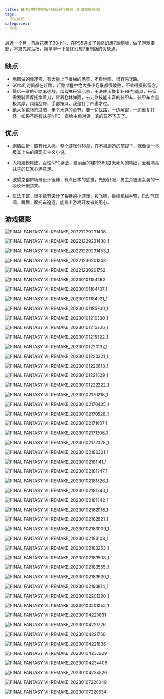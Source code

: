 ```yaml
---
title: 最终幻想7重制版PS5版通关体验（附游戏摄影图）
tags:
- 个人成长
categories:
- 杂谈
---
```




最近一个月，前后花费了30小时，在PS5通关了最终幻想7重制版，做了游戏摄影，本篇先抑后扬，简单聊一下最终幻想7重制版的优缺点。


## 缺点

- 地图做的像迷宫，有大量上下楼梯的场景，不看地图，很容易迷路。
- 60%的时间都在赶路，赶路过程中绝大多少场景都很破败，不值得摄影留念。
- 最后一章的公路追逐战，纯纯搞玩家心态，无法使用恢复补HP的道具，玩家需要骑着摩托拿着刀，冒着枪林弹雨，去刀砍技能丰富的装甲车，装甲车血量极其厚，纯纯刮痧，手都按麻，我是打了四遍才过。
- 绝大多数场景过暗，走下水道的章节，要一边找路，一边解密，一边重复打怪，如果不是有妹子NPC一直给主角对话，真的玩不下去了。


## 优点

- 剧情曲折，超有代入感，整个游戏分18章，在不被剧透的前提下，就像读一本极其上头的超现实主义小说。
- 人物建模精致，女性NPC蒂法，爱丽丝的建模360度无死角的精细，爱看漂亮妹子的玩家心满意足。

- 欲望之都的场景设计很棒，有点日本的感觉，光影舒服，男主角被迫女装的一段设计很搞笑。

- 玩法丰富，很多章节设计了独特的小游戏，投飞镖，操控机械手臂，启动气压阀，跳舞，摩托车追逐，能看出游戏开发者的用心。




## 游戏摄影



![FINAL FANTASY VII REMAKE_20221229231436](https://cdn.fangyuanxiaozhan.com/assets/1673162366000AyPF4GES.jpeg)

![FINAL FANTASY VII REMAKE_20221229231438_1](https://cdn.fangyuanxiaozhan.com/assets/1673162358701z3wnTCsG.jpeg)

![FINAL FANTASY VII REMAKE_20221229231453_1](https://cdn.fangyuanxiaozhan.com/assets/1673162351877kk6fbyDW.jpeg)

![FINAL FANTASY VII REMAKE_20221230201243](https://cdn.fangyuanxiaozhan.com/assets/1673162366646mT4y2p3W.jpeg)

![FINAL FANTASY VII REMAKE_20221230201752](https://cdn.fangyuanxiaozhan.com/assets/1673162356694mS0pSB6B.jpeg)

![FINAL FANTASY VII REMAKE_20230101184452](https://cdn.fangyuanxiaozhan.com/assets/1673162366012f5XEhzFY.jpeg)

![FINAL FANTASY VII REMAKE_20230101184737_1](https://cdn.fangyuanxiaozhan.com/assets/1673162359567eyT3wiip.jpeg)

![FINAL FANTASY VII REMAKE_20230101184921_1](https://cdn.fangyuanxiaozhan.com/assets/1673162366403WQGQzDkE.jpeg)

![FINAL FANTASY VII REMAKE_20230101185200_1](https://cdn.fangyuanxiaozhan.com/assets/1673162366653QHmGarA1.jpeg)

![FINAL FANTASY VII REMAKE_20230101210530_1](https://cdn.fangyuanxiaozhan.com/assets/16731623615854jsBSTQ0.jpeg)

![FINAL FANTASY VII REMAKE_20230101215306_1](https://cdn.fangyuanxiaozhan.com/assets/1673162366936Xpn8jYjk.jpeg)

![FINAL FANTASY VII REMAKE_20230101215322_1](https://cdn.fangyuanxiaozhan.com/assets/1673162361695Jbzbazty.jpeg)

![FINAL FANTASY VII REMAKE_20230101220137_1](https://cdn.fangyuanxiaozhan.com/assets/1673162363146dEsk05p4.jpeg)

![FINAL FANTASY VII REMAKE_20230101220321_1](https://cdn.fangyuanxiaozhan.com/assets/1673162364066WPjF7cCS.jpeg)

![FINAL FANTASY VII REMAKE_20230101220618_1](https://cdn.fangyuanxiaozhan.com/assets/1673162367493EPsewPTD.jpeg)

![FINAL FANTASY VII REMAKE_20230101221029_1](https://cdn.fangyuanxiaozhan.com/assets/1673162405105QzMfmiet.jpeg)

![FINAL FANTASY VII REMAKE_20230101222222_1](https://cdn.fangyuanxiaozhan.com/assets/16731624047744QYGCawf.jpeg)

![FINAL FANTASY VII REMAKE_20230102170218_1](https://cdn.fangyuanxiaozhan.com/assets/1673162400550JkWhcChn.jpeg)

![FINAL FANTASY VII REMAKE_20230102170435_1](https://cdn.fangyuanxiaozhan.com/assets/1673162407631d0iziZwF.jpeg)

![FINAL FANTASY VII REMAKE_20230102170528_1](https://cdn.fangyuanxiaozhan.com/assets/1673162401649aAdW5Rnb.jpeg)

![FINAL FANTASY VII REMAKE_20230102171007_1](https://cdn.fangyuanxiaozhan.com/assets/1673162401181aaD5cRWY.jpeg)

![FINAL FANTASY VII REMAKE_20230102171206_1](https://cdn.fangyuanxiaozhan.com/assets/1673162403444FZ8Fk0e3.jpeg)

![FINAL FANTASY VII REMAKE_20230102172028_1](https://cdn.fangyuanxiaozhan.com/assets/1673162406690eFziZaSA.jpeg)

![FINAL FANTASY VII REMAKE_20230102180301_1](https://cdn.fangyuanxiaozhan.com/assets/1673162401292A52CZytb.jpeg)

![FINAL FANTASY VII REMAKE_20230102181141_1](https://cdn.fangyuanxiaozhan.com/assets/1673162403511NbFanS1Y.jpeg)

![FINAL FANTASY VII REMAKE_20230102181247_1](https://cdn.fangyuanxiaozhan.com/assets/1673162399133TN4ZM4wt.jpeg)

![FINAL FANTASY VII REMAKE_20230102181826_1](https://cdn.fangyuanxiaozhan.com/assets/1673162397542GRZnrnc4.jpeg)

![FINAL FANTASY VII REMAKE_20230102181840_1](https://cdn.fangyuanxiaozhan.com/assets/1673162403830Pdi3Ps3r.jpeg)

![FINAL FANTASY VII REMAKE_20230102181842_1](https://cdn.fangyuanxiaozhan.com/assets/1673162399742YxY65zJC.jpeg)

![FINAL FANTASY VII REMAKE_20230102182016_1](https://cdn.fangyuanxiaozhan.com/assets/1673162400693rhBYPneK.jpeg)





![FINAL FANTASY VII REMAKE_20230102182821_1](https://cdn.fangyuanxiaozhan.com/assets/1673162430257sXSEhP7K.jpeg)

![FINAL FANTASY VII REMAKE_20230102183009_1](https://cdn.fangyuanxiaozhan.com/assets/1673162429440dYz86WF4.jpeg)

![FINAL FANTASY VII REMAKE_20230102183108_1](https://cdn.fangyuanxiaozhan.com/assets/1673162434186xAGip0rz.jpeg)

![FINAL FANTASY VII REMAKE_20230102183253_1](https://cdn.fangyuanxiaozhan.com/assets/16731624304595CdwWJZ8.jpeg)

![FINAL FANTASY VII REMAKE_20230102183508_1](https://cdn.fangyuanxiaozhan.com/assets/1673162433914Mt8Db1Tb.jpeg)

![FINAL FANTASY VII REMAKE_20230102183555_1](https://cdn.fangyuanxiaozhan.com/assets/16731624277007k0sftsz.jpeg)

![FINAL FANTASY VII REMAKE_20230102183620_1](https://cdn.fangyuanxiaozhan.com/assets/1673162430623hzbTX6cc.jpeg)

![FINAL FANTASY VII REMAKE_20230102193814_1](https://cdn.fangyuanxiaozhan.com/assets/16731624302286F1zQhtG.jpeg)

![FINAL FANTASY VII REMAKE_20230102201220_1](https://cdn.fangyuanxiaozhan.com/assets/167316243511814FTBm3Y.jpeg)

![FINAL FANTASY VII REMAKE_20230102201252_1](https://cdn.fangyuanxiaozhan.com/assets/167316243690201EGywXj.jpeg)

![FINAL FANTASY VII REMAKE_20230104220831](https://cdn.fangyuanxiaozhan.com/assets/1673162430234J7ZnHdYA.jpeg)

![FINAL FANTASY VII REMAKE_20230104221726](https://cdn.fangyuanxiaozhan.com/assets/1673162434831C4FGRi6Q.jpeg)

![FINAL FANTASY VII REMAKE_20230104221750](https://cdn.fangyuanxiaozhan.com/assets/1673162435015YdectFh0.jpeg)

![FINAL FANTASY VII REMAKE_20230104221836](https://cdn.fangyuanxiaozhan.com/assets/1673162436663jWsZyMHZ.jpeg)

![FINAL FANTASY VII REMAKE_20230104232929](https://cdn.fangyuanxiaozhan.com/assets/1673162435219cnRpACsE.jpeg)





![FINAL FANTASY VII REMAKE_20230104234406](https://cdn.fangyuanxiaozhan.com/assets/16732296010237A0aM1Xd.jpeg)

![FINAL FANTASY VII REMAKE_20230104234526](https://cdn.fangyuanxiaozhan.com/assets/1673229601071FySi7bTx.jpeg)

![FINAL FANTASY VII REMAKE_20230107220049](https://cdn.fangyuanxiaozhan.com/assets/16732296010836hY6HmnW.jpeg)

![FINAL FANTASY VII REMAKE_20230107220534](https://cdn.fangyuanxiaozhan.com/assets/16732296010910R6sXXPy.jpeg)



